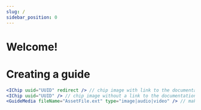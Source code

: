 ```yaml
---
slug: /
sidebar_position: 0
---
```

# Welcome!

# Creating a guide

```jsx title="Guides/YourGuide/doc.mdx"
<IChip uuid="UUID" redirect /> // chip image with link to the documentation
<IChip uuid="UUID" /> // chip image without a link to the documentation
<GuideMedia fileName="AssetFile.ext" type="image|audio|video" /> // make sure you are referencing a file within YourGuide/assets
```